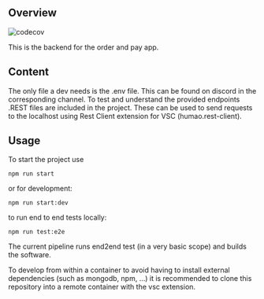## Overview

![codecov](https://codecov.io/gh/dopeshot/order-and-pay-backend/branch/main/graph/badge.svg?token=RI1XZPSHEV?)

This is the backend for the order and pay app.
## Content
The only file a dev needs is the .env file. This can be found on discord in the corresponding channel.
To test and understand the provided endpoints .REST files are included in the project. These can be used to send requests to the localhost using Rest Client extension for VSC (humao.rest-client).
## Usage
To start the project use 

    npm run start
or for development:

    npm run start:dev

to run end to end tests locally:

    npm run test:e2e

The current pipeline runs end2end test (in a very basic scope) and builds the software.

To develop from within a container to avoid having to install external dependencies (such as mongodb, npm, ...) it is recommended to clone this repository into a remote container with the vsc extension. 
